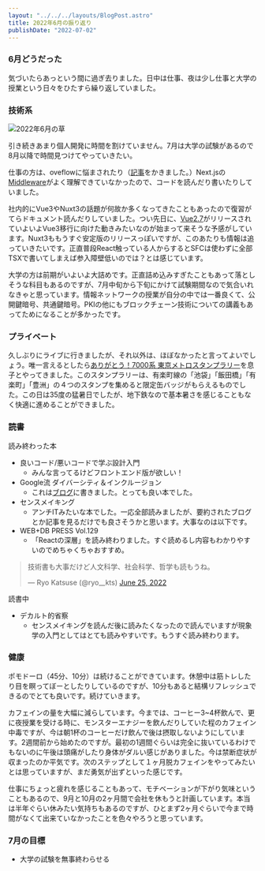 ```yaml
---
layout: "../../../layouts/BlogPost.astro"
title: 2022年6月の振り返り
publishDate: "2022-07-02"
---
```


### 6月どうだった
気づいたらあっという間に過ぎ去りました。日中は仕事、夜は少し仕事と大学の授業という日々をひたすら繰り返していました。


### 技術系

![2022年6月の草](/images/20220702.png)

引き続きあまり個人開発に時間を割けていません。7月は大学の試験があるので8月以降で時間見つけてやっていきたい。

仕事の方は、oveflowに悩まされたり（[記事](https://ryokatsu.dev/blog/2022/0617/)をかきました。）Next.jsの[Middleware](https://nextjs.org/docs/advanced-features/middleware)がよく理解できていなかったので、コードを読んだり書いたりしていました。

社内的にVue3やNuxt3の話題が何故か多くなってきたこともあったので復習がてらドキュメント読んだりしていました。つい先日に、[Vue2.7](https://blog.vuejs.org/posts/vue-2-7-naruto.html)がリリースされていよいよVue3移行に向けた動きみたいなのが始まって来そうな予感がしています。Nuxt3ももうすぐ安定版のリリースっぽいですが、このあたりも情報は追っていきたいです。正直普段React触っている人からするとSFCは使わずに全部TSXで書いてしまえば参入障壁低いのでは？とは感じています。

大学の方は前期がいよいよ大詰めです。正直詰め込みすぎたこともあって落としそうな科目もあるのですが、7月中旬から下旬にかけて試験期間なので気合いれなきゃと思っています。情報ネットワークの授業が自分の中では一番良くて、公開鍵暗号、共通鍵暗号。PKIの他にもブロックチェーン技術についての講義もあってためになることが多かったです。


### プライベート

久しぶりにライブに行きましたが、それ以外は、ほぼなかったと言ってよいでしょう。唯一言えるとしたら[ありがとう！7000系 東京メトロスタンプラリー](https://www.tokyometro.jp/news/images_h/metroNews220519_1.pdf)を息子とやってきました。このスタンプラリーは、有楽町線の「池袋」「飯田橋」「有楽町」「豊洲」の４つのスタンプを集めると限定缶バッジがもらえるものでした。この日は35度の猛暑日でしたが、地下鉄なので基本暑さを感じることもなく快適に進めることができました。


### 読書

読み終わった本
- 良いコード/悪いコードで学ぶ設計入門
  - みんな言ってるけどフロントエンド版が欲しい！
- Google流 ダイバーシティ＆インクルージョン
  - これは[ブログ](http://localhost:8000/blog/2022/0619/)に書きました。とっても良い本でした。
- センスメイキング
  - アンチITみたいな本でした。一応全部読みましたが、要約されたブログとか記事を見るだけでも良さそうかと思います。大事なのは以下です。
- WEB+DB PRESS Vol.129
  - 「Reactの深層」を読み終わりました。すぐ読めるし内容もわかりやすいのでめちゃくちゃおすすめ。


<blockquote class="twitter-tweet"><p lang="ja" dir="ltr">技術書も大事だけど人文科学、社会科学、哲学も読もうね。</p>&mdash; Ryo Katsuse (@ryo__kts) <a href="https://twitter.com/ryo__kts/status/1540709680510803970?ref_src=twsrc%5Etfw">June 25, 2022</a></blockquote>
<script async src="https://platform.twitter.com/widgets.js" charset="utf-8"></script>


読書中

- デカルト的省察
  - センスメイキングを読んだ後に読みたくなったので読んでいますが現象学の入門としてはとても読みやすいです。もうすぐ読み終わります。


### 健康

ポモドーロ（45分、10分）は続けることができています。休憩中は筋トレしたり目を瞑ってぼーとしたりしているのですが、10分もあると結構リフレッシュできるのでとても良いです。続けていきます。

カフェインの量を大幅に減らしています。今までは、コーヒー3~4杯飲んで、更に夜授業を受ける時に、モンスターエナジーを飲んだりしていた程のカフェイン中毒ですが、今は朝1杯のコーヒーだけ飲んで後は摂取しないようにしています。2週間前から始めたのですが。最初の1週間ぐらいは完全に抜いているわけでもないのに午後は頭痛がしたり身体がダルい感じがありました。今は禁断症状が収まったのか平気です。次のステップとして１ヶ月脱カフェインをやってみたいとは思っていますが、まだ勇気が出ずといった感じです。

仕事にちょっと疲れを感じることもあって、モチベーションが下がり気味ということもあるので、9月と10月の2ヶ月間で会社を休もうと計画しています。本当は半年ぐらい休みたい気持ちもあるのですが、ひとまず2ヶ月ぐらいで今まで時間がなくて出来ていなかったことを色々やろうと思っています。

### 7月の目標
- 大学の試験を無事終わらせる
